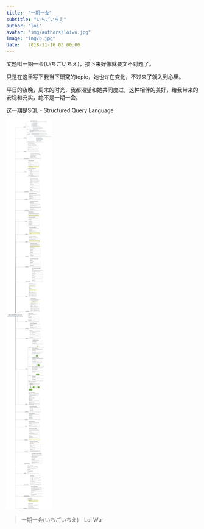```yaml
---
title:  "一期一会"
subtitle: "いちごいちえ"
author: "loi"
avatar: "img/authors/loiwu.jpg"
image: "img/b.jpg"
date:   2018-11-16 03:00:00
---
```


文题叫一期一会(いちごいちえ)，接下来好像就要文不对题了。

只是在这里写下我当下研究的topic，她也许在变化，不过来了就入到心里。

平日的夜晚，周末的时光，我都渴望和她共同度过，这种相伴的美好，给我带来的安稳和充实，绝不是一期一会。

这一期是SQL - Structured Query Language

<div class="scale"><img src="img/resources/StructuredQueryLanguage.jpg"  alt="SQL" /></div>

> 一期一会(いちごいちえ)  - Loi Wu -



